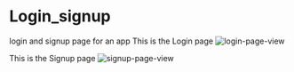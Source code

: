 # Login_signup
login and signup page for an app
This is the Login page
![login-page-view](https://github.com/user-attachments/assets/e4d6f759-ff85-453c-9c19-235c95bb3c8e)

This is the Signup page
![signup-page-view](https://github.com/user-attachments/assets/c486aa48-4832-43f9-a3e1-20e050f7eeb3)


